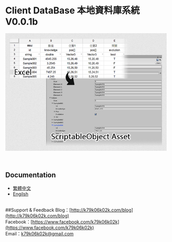 # Client DataBase 本地資料庫系統 V0.0.1b
<p align="center"><img src="https://github.com/k79k06k02k/ClientDataBase/blob/master/Documentation/01_Excel%20to%20ScriptableObject%20Asset.png"></p>
<br>

## Documentation
+ [繁體中文](https://github.com/k79k06k02k/ClientDataBase/blob/master/Documentation/zh-tw/zh-tw.md)
+ [Engilsh](https://github.com/k79k06k02k/ClientDataBase/blob/master/Documentation/en/en.md)
<br><br>

##Support & Feedback
Blog：[http://k79k06k02k.com/blog](http://k79k06k02k.com/blog)<br>
Facebook：[https://www.facebook.com/k79k06k02k](https://www.facebook.com/k79k06k02k)<br>
Email：k79k06k02k@gmail.com<br><br>

